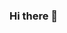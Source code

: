### Hi there 👋

<!--
**Odilbukh/Odilbukh** is a ✨ _special_ ✨ repository because its `README.md` (this file) appears on your GitHub profile.

Here are some ideas to get you started:

Tools and Programs:

Linux Linux Ubuntu

Adobe W3C

WebStorm PhpStorm Sublime PostMan

Technologies I am familiar with:

Linux Terminal Linux Shell Gulp Npm Php

MySQL Redis Bootstrap HTML5 CSS3 Vue Vue

Docker Laravel Symfony Yii



Web Services I prefer to use:

Apache Nginx

Connect with me:

siberfx.nl Odilbukh | LinkedIn Odilbukh | Instagram Odilbukh | Twitter Odilbukh | StackOverflow Odilbukh | E-mail Odilbukh | Telegram Odilbukh 

-->
